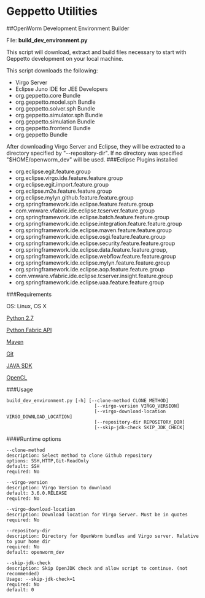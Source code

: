 Geppetto Utilities
==================

##OpenWorm Development Environment Builder

File: **build_dev_environment.py**

This script will download, extract and build files necessary to start with Geppetto development on your local machine.

This script downloads the following:
- Virgo Server
- Eclipse Juno IDE for JEE Developers
- org.geppetto.core Bundle
- org.geppetto.model.sph Bundle
- org.geppetto.solver.sph Bundle
- org.geppetto.simulator.sph Bundle
- org.geppetto.simulation Bundle
- org.geppetto.frontend Bundle
- org.geppetto Bundle

After downloading Virgo Server and Eclipse, they will be extracted to a directory specified by "--repository-dir". If no directory was specified "$HOME/openworm_dev" will be used.
###Eclipse Plugins installed

- org.eclipse.egit.feature.group
- org.eclipse.virgo.ide.feature.feature.group
- org.eclipse.egit.import.feature.group
- org.eclipse.m2e.feature.feature.group
- org.eclipse.mylyn.github.feature.feature.group
- org.springframework.ide.eclipse.feature.feature.group
- com.vmware.vfabric.ide.eclipse.tcserver.feature.group
- org.springframework.ide.eclipse.batch.feature.feature.group
- org.springframework.ide.eclipse.integration.feature.feature.group
- org.springframework.ide.eclipse.maven.feature.feature.group
- org.springframework.ide.eclipse.osgi.feature.feature.group
- org.springframework.ide.eclipse.security.feature.feature.group
- org.springframework.ide.eclipse.data.feature.feature.group,
- org.springframework.ide.eclipse.webflow.feature.feature.group
- org.springframework.ide.eclipse.mylyn.feature.feature.group
- org.springframework.ide.eclipse.aop.feature.feature.group
- com.vmware.vfabric.ide.eclipse.tcserver.insight.feature.group
- org.springframework.ide.eclipse.uaa.feature.feature.group

###Requirements


OS: Linux, OS X

[Python 2.7](http://python.org)

[Python Fabric API](http://docs.fabfile.org/en/1.6/)

[Maven](http://maven.apache.org/index.html)

[Git](http://git-scm.com/)

[JAVA SDK](http://www.oracle.com/technetwork/java/javase/downloads/index.html)

[OpenCL](http://www.khronos.org/opencl/)


###Usage
```
build_dev_environment.py [-h] [--clone-method CLONE_METHOD]
                                [--virgo-version VIRGO_VERSION]
                                [--virgo-download-location VIRGO_DOWNLOAD_LOCATION]
                                [--repository-dir REPOSITORY_DIR]
                                [--skip-jdk-check SKIP_JDK_CHECK]
```

####Runtime options
```
--clone-method
description: Select method to clone Github repository
options: SSH,HTTP,Git-ReadOnly
default: SSH
required: No

--virgo-version
description: Virgo Version to download
default: 3.6.0.RELEASE
required: No

--virgo-download-location
description: Download location for Virgo Server. Must be in quotes
required: No

--repository-dir
description: Directory for OpenWorm bundles and Virgo server. Relative to your home dir
required: No
default: openworm_dev

--skip-jdk-check
description: Skip OpenJDK check and allow script to continue. (not recommended)
Usage: --skip-jdk-check=1
required: No
default: 0
```
